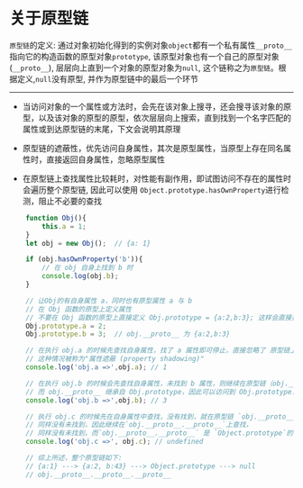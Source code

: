 # 关于原型链

`原型链`的定义: 通过对象初始化得到的实例对象`object`都有一个私有属性`__proto__`指向它的构造函数的原型对象`prototype`, 该原型对象也有一个自己的原型对象(`__proto__`), 层层向上直到一个对象的原型对象为`null`, 这个链称之为`原型链`。根据定义,`null`没有原型, 并作为原型链中的最后一个环节

---

- 当访问对象的一个属性或方法时，会先在该对象上搜寻，还会搜寻该对象的原型，以及该对象的原型的原型，依次层层向上搜索，直到找到一个名字匹配的属性或到达原型链的末尾，下文会说明其原理

- 原型链的遮蔽性，优先访问自身属性，其次是原型属性，当原型上存在同名属性时，直接返回自身属性，忽略原型属性

- 在原型链上查找属性比较耗时，对性能有副作用，即试图访问不存在的属性时会遍历整个原型链, 因此可以使用 `Object.prototype.hasOwnProperty`进行检测，阻止不必要的查找

```js
    function Obj(){
        this.a = 1;
    }
    let obj = new Obj();  // {a: 1}

    if (obj.hasOwnProperty('b')){
        // 在 obj 自身上找到 b 时
        console.log(obj.b);
    }

    // 让Obj的有自身属性 a，同时也有原型属性 a 与 b
    // 在 Obj 函数的原型上定义属性
    // 不要在 Obj 函数的原型上直接定义 Obj.prototype = {a:2,b:3}; 这样会直接打破原型链
    Obj.prototype.a = 2;
    Obj.prototype.b = 3;  // obj.__proto__ 为 {a:2,b:3}

    // 在执行 obj.a 的时候先查找自身属性，找了 a 属性即可停止，直接忽略了 原型链上的 a 属性，
    // 这种情况被称为"属性遮蔽 (property shadowing)"
    console.log('obj.a =>',obj.a); // 1

    // 在执行 obj.b 的时候会先查找自身属性，未找到 b 属性，则继续在原型链（obj.__proto__）上查找
    // 而 obj.__proto__ 继承自 Obj.prototype，因此可以访问到 Obj.prototype.b，停止了查找;
    console.log('obj.b =>',obj.b); // 3

    // 执行 obj.c 的时候先在自身属性中查找，没有找到，就在原型链 `obj.__proto__` 上查找，
    // 同样没有未找到，因此继续在`obj.__proto__.__proto__`上查找，
    // 同样没有未找到，而`obj.__proto__.__proto__` 是 `Object.prototype`的实例，`Object.prototype.__proto__`为null，因此在`obj.__proto__.__proto__`这一层就停止了查找，返回了 undefined
    console.log('obj.c =>', obj.c); // undefined

    // 综上所述，整个原型链如下: 
    // {a:1} ---> {a:2, b:43} ---> Object.prototype ---> null
    // obj.__proto__.__proto__.__proto__ 
```